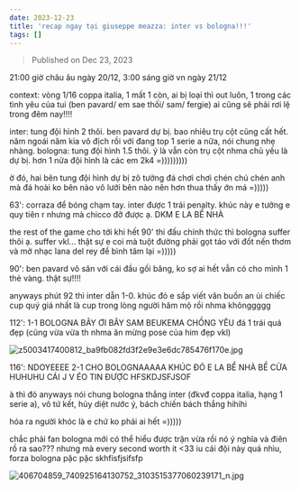 ```yaml
---
date: 2023-12-23
title: 'recap ngay tại giuseppe meazza: inter vs bologna!!!'
tags: []
---
```



> Published on Dec 23, 2023

21:00 giờ châu âu ngày 20/12, 3:00 sáng giờ vn ngày 21/12

context: vòng 1/16 coppa italia, 1 mất 1 còn, ai bị loại thì out luôn, 1 trong các tình yêu của tui (ben pavard/ em sae thối/ sam/ fergie) ai cũng sẽ phải rơi lệ trong đêm nay!!!!

inter: tung đội hình 2 thôi. ben pavard dự bị. bao nhiêu trụ cột cũng cất hết. năm ngoái năm kia vô địch rồi với đang top 1 serie a nữa, nói chung nhẹ nhàng.
bologna: tung đội hình 1.5 thôi. ý là vẫn còn trụ cột nhma chủ yếu là dự bị. hơn 1 nửa đội hình là các em 2k4 =)))))))))
 
ờ đó, hai bên tung đội hình dự bị zô tưởng đá chơi chơi chén chú chén anh mà đá hoài ko bên nào vô lưới bên nào nên hơn thua thấy ớn má =)))))

63': corraza để bóng chạm tay. inter được 1 trái penalty. khúc này e tưởng e quy tiên r nhưng mà chicco đỡ được ạ. DKM E LA BỂ NHÀ 

the rest of the game cho tới khi hết 90' thi đấu chính thức thì bologna suffer thôi ạ. suffer vkl... thật sự e coi mà tuột đường phải gọt táo với đốt nến thơm và mở nhạc lana del rey để bình tâm lại =)))))

90': ben pavard vô sân với cái đầu gối băng, ko sợ ai hết vẫn có cho mình 1 thẻ vàng. thật sự!!!!

anyways phút 92 thì inter dẫn 1-0. khúc đó e sắp viết văn buồn an ủi chiếc cup quý giá nhất là cup trong lòng người hâm mộ rồi nhma khônggggg

112': 1-1 BOLOGNA BÂY ƠI BÂY SAM BEUKEMA CHỒNG YÊU đá 1 trái quá đẹp (cũng vừa vừa th nhma ăn mừng pose của him đẹp vkl) 

![z5003417400812_ba9fb082fd3f2e9e3e6dc785476f170e.jpg](https://mataroa.blog/images/955ddce1.jpeg)

116': NDOYEEEE 2-1 CHO BOLOGNAAAAA KHÚC ĐÓ E LA BỂ NHÀ BỂ CỬA HUHUHU CÁI J V ÉO TIN ĐƯỢC HFSKDJSFJSOF

à thì đó anyways nói chung bologna thắng inter (đkvđ coppa italia, hạng 1 serie a), vô tứ kết, hủy diệt nước ý, bách chiến bách thắng hihihi

hóa ra người khóc là e chứ ko phải ai hết =)))))

chắc phải fan bologna mới có thể hiểu được trận vừa rồi nó ý nghĩa và điên rồ ra sao??? nhưng mà every second worth it <33 iu cái đội này quá nhìu, forza bologna pặc pặc skhfisfjsifsfp

![406704859_740925164130752_3103515377060239171_n.jpg](https://mataroa.blog/images/d95d4cb5.jpeg)
